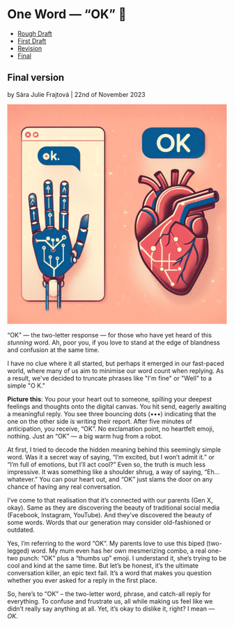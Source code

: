 # One Word — “OK” 🐳

- [Rough Draft](rough-draft.md)
- [First Draft](first-draft.md)
- [Revision](revision.md)
- [Final](index.md)


## Final version

by Sára Julie Frajtová | 22nd of November 2023

![Satirical heartfelt robotic conversations about the word “OK”. Color illustration.](heartfelt-robotic-ok-convo.png)

“OK” — the two-letter response — for those who have yet heard of this *stunning* word. Ah, poor you, if you love to stand at the edge of blandness and confusion at the same time.

I have no clue where it all started, but perhaps it emerged in our fast-paced world, where many of us aim to minimise our word count when replying. As a result, we've decided to truncate phrases like "I'm fine" or "Well" to a simple "O K."

**Picture this**: You pour your heart out to someone, spilling your deepest feelings and thoughts onto the digital canvas. You hit send, eagerly awaiting a meaningful reply. You see three bouncing dots (•••) indicating that the one on the other side is writing their report. After five minutes of anticipation, you receive, “OK”. No exclamation point, no heartfelt emoji, nothing. Just an “OK” — a big warm hug from a robot.

At first, I tried to decode the hidden meaning behind this seemingly simple word. Was it a secret way of saying, “I’m excited, but I won’t admit it.” or “I’m full of emotions, but I’ll act cool?” Even so, the truth is much less impressive. It was something like a shoulder shrug, a way of saying, “Eh… whatever.” You can pour heart out, and “OK” just slams the door on any chance of having any real conversation.

I’ve come to that realisation that it’s connected with our parents (Gen X, okay). Same as they are discovering the beauty of traditional social media (Facebook, Instagram, YouTube). And they’ve discovered the beauty of some words. Words that our generation may consider old-fashioned or outdated.

Yes, I’m referring to the word “OK”. My parents love to use this biped (two-legged) word. My mum even has her own mesmerizing combo, a real one-two punch: “OK” plus a “thumbs up” emoji. I understand it, she’s trying to be cool and kind at the same time. But let’s be honest, it’s the ultimate conversation killer, an epic text fail. It’s a word that makes you question whether you ever asked for a reply in the first place.

So, here’s to “OK” – the two-letter word, phrase, and catch-all reply for everything. To confuse and frustrate us, all while making us feel like we didn’t really say anything at all. Yet, it’s okay to dislike it, right? I mean — *OK*.

